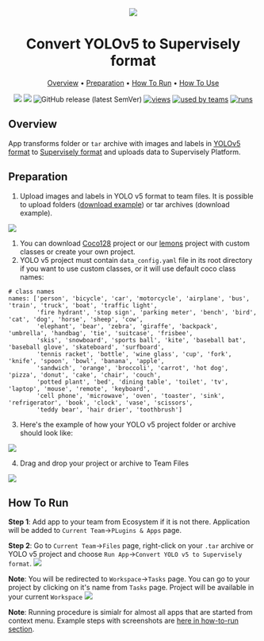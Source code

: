 <div align="center" markdown>

<img src="https://i.imgur.com/1YEjnZa.png"/>

# Convert YOLOv5 to Supervisely format

<p align="center">
  <a href="#Overview">Overview</a> •
  <a href="#Preparation">Preparation</a> •
  <a href="#How-To-Run">How To Run</a> •
  <a href="#How-To-Use">How To Use</a>
</p>

[![](https://img.shields.io/badge/supervisely-ecosystem-brightgreen)](https://ecosystem.supervise.ly/apps/convert-yolov5-to-supervisely-format)
[![](https://img.shields.io/badge/slack-chat-green.svg?logo=slack)](https://supervise.ly/slack)
![GitHub release (latest SemVer)](https://img.shields.io/github/v/release/supervisely-ecosystem/convert-yolov5-to-supervisely-format)
[![views](https://app.supervise.ly/public/api/v3/ecosystem.counters?repo=supervisely-ecosystem/convert-yolov5-to-supervisely-format&counter=views&label=views)](https://supervise.ly)
[![used by teams](https://app.supervise.ly/public/api/v3/ecosystem.counters?repo=supervisely-ecosystem/convert-yolov5-to-supervisely-format&counter=downloads&label=used%20by%20teams)](https://supervise.ly)
[![runs](https://app.supervise.ly/public/api/v3/ecosystem.counters?repo=supervisely-ecosystem/convert-yolov5-to-supervisely-format&counter=runs&label=runs&123)](https://supervise.ly)

</div>

## Overview
App transforms folder or `tar` archive with images and labels in [YOLOv5 format](https://github.com/ultralytics/yolov5/wiki/Train-Custom-Data) to [Supervisely format](https://docs.supervise.ly/data-organization/00_ann_format_navi) and uploads data to Supervisely Platform.


## Preparation

1. Upload images and labels in YOLO v5 format to team files. It is possible to upload folders ([download example](https://drive.google.com/drive/folders/13frGSuhizrTsot_4ddoMK3llj7O0lKDQ?usp=sharing)) or tar archives (download example).

![](https://i.imgur.com/BRA0Bjt.png)




1. You can download [Coco128](https://www.kaggle.com/ultralytics/coco128/download) project or our [lemons](link) project with custom classes
or create your own project.
2. YOLO v5 project must contain `data_config.yaml` file in its root directory if you want to use custom classes, 
or it will use default coco class names:
```
# class names
names: ['person', 'bicycle', 'car', 'motorcycle', 'airplane', 'bus', 'train', 'truck', 'boat', 'traffic light',
        'fire hydrant', 'stop sign', 'parking meter', 'bench', 'bird', 'cat', 'dog', 'horse', 'sheep', 'cow',
        'elephant', 'bear', 'zebra', 'giraffe', 'backpack', 'umbrella', 'handbag', 'tie', 'suitcase', 'frisbee',
        'skis', 'snowboard', 'sports ball', 'kite', 'baseball bat', 'baseball glove', 'skateboard', 'surfboard',
        'tennis racket', 'bottle', 'wine glass', 'cup', 'fork', 'knife', 'spoon', 'bowl', 'banana', 'apple',
        'sandwich', 'orange', 'broccoli', 'carrot', 'hot dog', 'pizza', 'donut', 'cake', 'chair', 'couch',
        'potted plant', 'bed', 'dining table', 'toilet', 'tv', 'laptop', 'mouse', 'remote', 'keyboard', 
        'cell phone', 'microwave', 'oven', 'toaster', 'sink', 'refrigerator', 'book', 'clock', 'vase', 'scissors', 
        'teddy bear', 'hair drier', 'toothbrush']
```
3. Here's the example of how your YOLO v5 project folder or archive should look like:
<img src="https://i.imgur.com/reiLqjv.png"/>

4. Drag and drop your project or archive to Team Files
<img src="https://i.imgur.com/W8geV2F.gif"/>

## How To Run 
**Step 1**: Add app to your team from Ecosystem if it is not there. Application will be added to `Current Team`->`PLugins & Apps` page.

**Step 2**: Go to `Current Team`->`Files` page, right-click on your `.tar` archive or YOLO v5 project and choose `Run App`->`Convert YOLO v5 to Supervisely format`.
<img src="https://i.imgur.com/weCzQAf.png"/> 

**Note**: You will be redirected to `Workspace`->`Tasks` page. You can go to your project by clicking on it's name from `Tasks` page. Project will be available in your current `Workspace`
<img src="https://i.imgur.com/5BneltN.png"/>

**Note**: Running procedure is simialr for almost all apps that are started from context menu. Example steps with screenshots are [here in how-to-run section](https://github.com/supervisely-ecosystem/merge-classes#how-to-run). 
